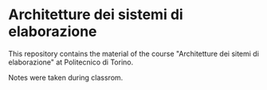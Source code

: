 # Architetture dei sistemi di elaborazione

This repository contains the material of the course "Architetture dei sitemi di elaborazione" at Politecnico di Torino.

Notes were taken during classrom.
